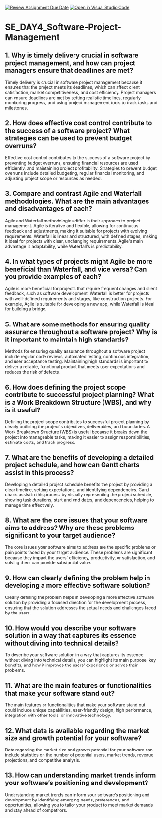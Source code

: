 [![Review Assignment Due Date](https://classroom.github.com/assets/deadline-readme-button-22041afd0340ce965d47ae6ef1cefeee28c7c493a6346c4f15d667ab976d596c.svg)](https://classroom.github.com/a/9pw6JKcu)
[![Open in Visual Studio Code](https://classroom.github.com/assets/open-in-vscode-2e0aaae1b6195c2367325f4f02e2d04e9abb55f0b24a779b69b11b9e10269abc.svg)](https://classroom.github.com/online_ide?assignment_repo_id=16950367&assignment_repo_type=AssignmentRepo)
# SE_DAY4_Software-Project-Management
## 1. Why is timely delivery crucial in software project management, and how can project managers ensure that deadlines are met?
Timely delivery is crucial in software project management because it ensures that the project meets its deadlines, which can affect client satisfaction, market competitiveness, and cost efficiency. Project managers can ensure deadlines are met by setting realistic timelines, regularly monitoring progress, and using project management tools to track tasks and milestones.
## 2. How does effective cost control contribute to the success of a software project? What strategies can be used to prevent budget overruns?
Effective cost control contributes to the success of a software project by preventing budget overruns, ensuring financial resources are used efficiently, and maintaining project profitability. Strategies to prevent budget overruns include detailed budgeting, regular financial monitoring, and adjusting project scope or resources as needed.
## 3. Compare and contrast Agile and Waterfall methodologies. What are the main advantages and disadvantages of each?
Agile and Waterfall methodologies differ in their approach to project management. Agile is iterative and flexible, allowing for continuous feedback and adjustments, making it suitable for projects with evolving requirements. Waterfall is linear and structured, with defined stages, making it ideal for projects with clear, unchanging requirements. Agile's main advantage is adaptability, while Waterfall's is predictability.
## 4. In what types of projects might Agile be more beneficial than Waterfall, and vice versa? Can you provide examples of each?
Agile is more beneficial for projects that require frequent changes and client feedback, such as software development. Waterfall is better for projects with well-defined requirements and stages, like construction projects. For example, Agile is suitable for developing a new app, while Waterfall is ideal for building a bridge.
## 5. What are some methods for ensuring quality assurance throughout a software project? Why is it important to maintain high standards?
Methods for ensuring quality assurance throughout a software project include regular code reviews, automated testing, continuous integration, and user acceptance testing. Maintaining high standards is important to deliver a reliable, functional product that meets user expectations and reduces the risk of defects.
## 6. How does defining the project scope contribute to successful project planning? What is a Work Breakdown Structure (WBS), and why is it useful?
Defining the project scope contributes to successful project planning by clearly outlining the project's objectives, deliverables, and boundaries. A Work Breakdown Structure (WBS) is useful because it breaks down the project into manageable tasks, making it easier to assign responsibilities, estimate costs, and track progress.
## 7. What are the benefits of developing a detailed project schedule, and how can Gantt charts assist in this process?
Developing a detailed project schedule benefits the project by providing a clear timeline, setting expectations, and identifying dependencies. Gantt charts assist in this process by visually representing the project schedule, showing task durations, start and end dates, and dependencies, helping to manage time effectively.
## 8. What are the core issues that your software aims to address? Why are these problems significant to your target audience?
The core issues your software aims to address are the specific problems or pain points faced by your target audience. These problems are significant because they impact the users' efficiency, productivity, or satisfaction, and solving them can provide substantial value.
## 9. How can clearly defining the problem help in developing a more effective software solution?
Clearly defining the problem helps in developing a more effective software solution by providing a focused direction for the development process, ensuring that the solution addresses the actual needs and challenges faced by the users.
## 10. How would you describe your software solution in a way that captures its essence without diving into technical details?
To describe your software solution in a way that captures its essence without diving into technical details, you can highlight its main purpose, key benefits, and how it improves the users' experience or solves their problems.
## 11. What are the main features or functionalities that make your software stand out?
The main features or functionalities that make your software stand out could include unique capabilities, user-friendly design, high performance, integration with other tools, or innovative technology.
## 12. What data is available regarding the market size and growth potential for your software?
Data regarding the market size and growth potential for your software can include statistics on the number of potential users, market trends, revenue projections, and competitive analysis.
## 13. How can understanding market trends inform your software’s positioning and development?
Understanding market trends can inform your software’s positioning and development by identifying emerging needs, preferences, and opportunities, allowing you to tailor your product to meet market demands and stay ahead of competitors.
